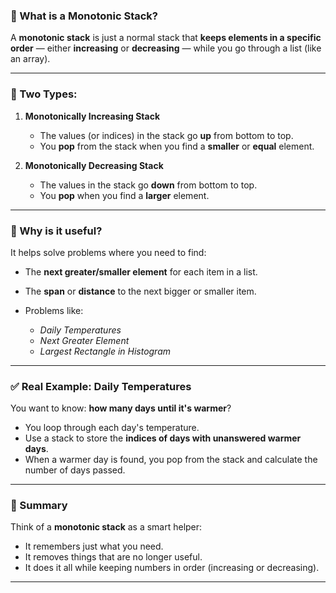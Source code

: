 ### 🔷 What is a **Monotonic Stack**?

A **monotonic stack** is just a normal stack that **keeps elements in a specific order** — either **increasing** or **decreasing** — while you go through a list (like an array).

---

### 🔹 Two Types:

1. **Monotonically Increasing Stack**

   * The values (or indices) in the stack go **up** from bottom to top.
   * You **pop** from the stack when you find a **smaller** or **equal** element.

2. **Monotonically Decreasing Stack**

   * The values in the stack go **down** from bottom to top.
   * You **pop** when you find a **larger** element.

---

### 🧠 Why is it useful?

It helps solve problems where you need to find:

* The **next greater/smaller element** for each item in a list.
* The **span** or **distance** to the next bigger or smaller item.
* Problems like:

  * *Daily Temperatures*
  * *Next Greater Element*
  * *Largest Rectangle in Histogram*

---

### ✅ Real Example: Daily Temperatures

You want to know: **how many days until it's warmer**?

* You loop through each day's temperature.
* Use a stack to store the **indices of days with unanswered warmer days**.
* When a warmer day is found, you pop from the stack and calculate the number of days passed.

---

### 🔁 Summary

Think of a **monotonic stack** as a smart helper:

* It remembers just what you need.
* It removes things that are no longer useful.
* It does it all while keeping numbers in order (increasing or decreasing).

---
